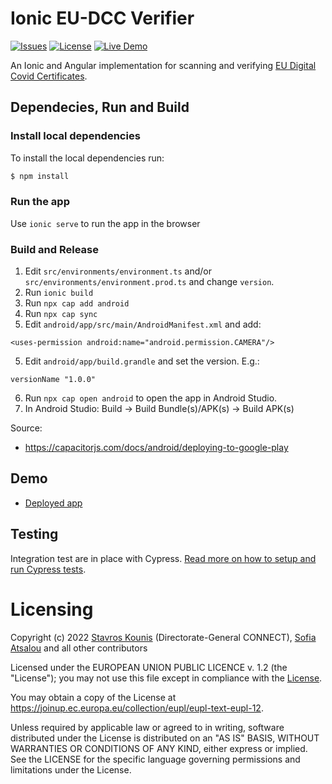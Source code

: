# Ionic EU-DCC Verifier
[![Issues](https://img.shields.io/github/issues/ehn-dcc-development/eu-dcc-verifier-ionic?style=for-the-badge)](https://github.com/ehn-dcc-development/eu-dcc-verifier-ionic/issues) [![License](https://img.shields.io/github/license/ehn-dcc-development/eu-dcc-verifier-ionic?style=for-the-badge)](https://github.com/ehn-dcc-development/eu-dcc-verifier-ionic#licensing) [![Live Demo](https://img.shields.io/badge/Live-Demo-green?style=for-the-badge)](https://eu-dcc-verifier.web.app/)

An Ionic and Angular implementation for scanning and verifying [EU Digital Covid Certificates](https://github.com/ehn-dcc-development/hcert-spec).

## Dependecies, Run and Build

### Install local dependencies
To install the local dependencies run:

```bash
$ npm install
```

### Run the app
Use `ionic serve` to run the app in the browser

### Build and Release
1. Edit `src/environments/environment.ts` and/or `src/environments/environment.prod.ts` and change `version`.
2. Run `ionic build`
2. Run `npx cap add android`
3. Run `npx cap sync`
4. Edit `android/app/src/main/AndroidManifest.xml` and add:
```
<uses-permission android:name="android.permission.CAMERA"/>
```
5. Edit `android/app/build.grandle` and set the version. E.g.:
```
versionName "1.0.0"
```
6. Run `npx cap open android` to open the app in Android Studio.
7. In Android Studio: Build -> Build Bundle(s)/APK(s) -> Build APK(s)

Source:
- https://capacitorjs.com/docs/android/deploying-to-google-play

## Demo
* [Deployed app](https://eu-dcc.web.app/home)

## Testing 
Integration test are in place with Cypress. [Read more on how to setup and run Cypress tests](https://github.com/skounis/eu-dcc-validation/wiki/E2E-Tests---Setup-and-Run).

# Licensing
Copyright (c) 2022 [Stavros Kounis](https://github.com/skounis) (Directorate-General CONNECT), [Sofia Atsalou](https://github.com/satsalou) and all other contributors

Licensed under the EUROPEAN UNION PUBLIC LICENCE v. 1.2 (the "License"); you may not use this file except in compliance with the [License](./LICENSE.txt).

You may obtain a copy of the License at https://joinup.ec.europa.eu/collection/eupl/eupl-text-eupl-12.

Unless required by applicable law or agreed to in writing, software distributed under the License is distributed on an "AS IS" BASIS, WITHOUT WARRANTIES OR CONDITIONS OF ANY KIND, either express or implied. See the LICENSE for the specific language governing permissions and limitations under the License.



